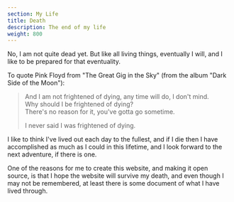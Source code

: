 ```yaml
---
section: My Life
title: Death
description: The end of my life
weight: 800
---
```


No, I am not quite dead yet. But like all living things, eventually I will, and
I like to be prepared for that eventuality.

To quote Pink Floyd from "The Great Gig in the Sky" (from the album "Dark Side
of the Moon"):

> And I am not frightened of dying, any time will do, I don't mind.  
> Why should I be frightened of dying?  
> There's no reason for it, you've gotta go sometime.
>
> I never said I was frightened of dying.

I like to think I've lived out each day to the fullest, and if I die then
I have accomplished as much as I could in this lifetime, and I look forward
to the next adventure, if there is one.

One of the reasons for me to create this website, and making it open source,
is that I hope the website will survive my death, and even though I may not
be remembered, at least there is some document of what I have lived through.
